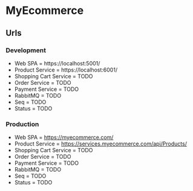 # MyEcommerce

## Urls

### Development

* Web SPA = https://localhost:5001/
* Product Service = https://localhost:6001/
* Shopping Cart Service = TODO
* Order Service = TODO
* Payment Service = TODO
* RabbitMQ = TODO
* Seq = TODO
* Status = TODO

### Production

* Web SPA = https://myecommerce.com/
* Product Service = https://services.myecommerce.com/api/Products/
* Shopping Cart Service = TODO
* Order Service = TODO
* Payment Service = TODO
* RabbitMQ = TODO
* Seq = TODO
* Status = TODO
